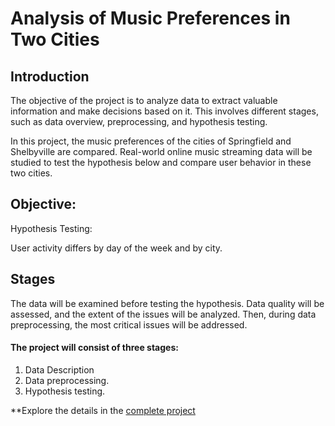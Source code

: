 # Analysis of Music Preferences in Two Cities

## Introduction
The objective of the project is to analyze data to extract valuable information and make decisions based on it. This involves different stages, such as data overview, preprocessing, and hypothesis testing.

In this project, the music preferences of the cities of Springfield and Shelbyville are compared. Real-world online music streaming data will be studied to test the hypothesis below and compare user behavior in these two cities.

## Objective:
Hypothesis Testing:

User activity differs by day of the week and by city.

## Stages
The data will be examined before testing the hypothesis.
Data quality will be assessed, and the extent of the issues will be analyzed. Then, during data preprocessing, the most critical issues will be addressed.

#### The project will consist of three stages:
1. Data Description
2. Data preprocessing.
3. Hypothesis testing.

**Explore the details in the [complete project](https://github.com/alorubio/Proyecto_Preferencias_musicales_en_dos_ciudades/blob/6c2b3ed8745efa5dbed46ed8bad974798b7cbd20/Proyecto_1.ipynb)
